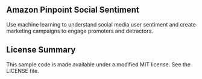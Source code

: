 ## Amazon Pinpoint Social Sentiment

Use machine learning to understand social media user sentiment and create marketing campaigns to engage promoters and detractors.

## License Summary

This sample code is made available under a modified MIT license. See the LICENSE file.
